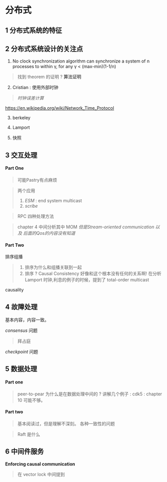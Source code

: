 # 分布式
## 1 分布式系统的特征

## 2 分布式系统设计的关注点
1. No clock synchronization algorithm can synchronize a system of n processes to within γ, for any
γ < (max-min)(1-1/n) 

> 找到 theorem 的证明  ? **算法证明**

2. Cristian : 使用外部时钟
> *时钟误差计算*

https://en.wikipedia.org/wiki/Network_Time_Protocol

3. berkeley

4. Lamport

5. 快照

## 3 交互处理

#### Part One

> 可能Pastry有点麻烦

> 两个应用
> 1. *ESM* : end system multicast
> 2. *scribe* 

> RPC 四种处理方法 

> chapter 4 中间分析其中 MOM
> *但是Stream-oriented communication 以及 后面的Qos的内容没有知道*

#### Part Two

排序组播
> 1. 排序为什么和组播关联到一起
> 2. 排序 ?
> Causal Consistency 好像和这个根本没有任何的关系啊!
> 在分析 Lamport 时钟,利息的例子的时候，提到了 total-order multicast


causality

## 4 故障处理

基本内容，内容一致。

*consensus* 问题
> 拜占庭

*checkpoint* 问题

## 5 数据处理

#### Part one
> peer-to-pear 为什么是在数据处理中间的 ?
讲解几个例子 :
> cdk5 : chapter 10 可能不够。

#### Part two
> 基本阅读过，但是理解不深刻。
> 各种一致性的问题

> Raft 是什么
## 6 中间件服务

**Enforcing causal communication**
> 在 vector lock 中间提到
